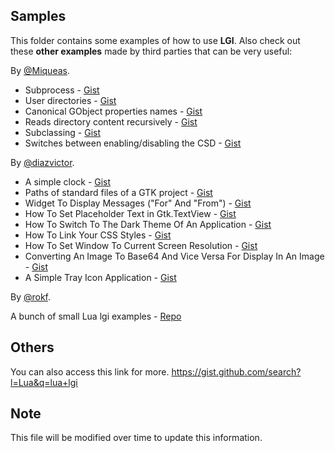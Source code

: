 ## Samples

This folder contains some examples of how to use **LGI**.
Also check out these **other examples** made by third parties that can be very useful:

By [@Miqueas](https://github.com/Miqueas/).
* Subprocess - [Gist](https://gist.github.com/Miqueas/212e1a75122c166c2e3a13b4a0d1f03c)
* User directories - [Gist](https://gist.github.com/Miqueas/e300178d36fb2e80050cc060387826e5)
* Canonical GObject properties names - [Gist](https://gist.github.com/Miqueas/3eccc37d84c327eb1a25842c49ba48e7)
* Reads directory content recursively - [Gist](https://gist.github.com/Miqueas/6b75b25731f9a785678951cfcef8c002)
* Subclassing - [Gist](https://gist.github.com/Miqueas/9f1eec873f87cb02238bd6de2d435705)
* Switches between enabling/disabling the CSD - [Gist](https://gist.github.com/Miqueas/486921cfb6e7bdf82a7da3b3d3bf05fe)

By [@diazvictor](https://github.com/diazvictor/).

* A simple clock - [Gist](https://gist.github.com/diazvictor/76fb75fb884cd9a57e54b61970cebc2d)
* Paths of standard files of a GTK project - [Gist](https://gist.github.com/diazvictor/39bc2f250b9e6653ad116c553155f8eb)
* Widget To Display Messages ("For" And "From") - [Gist](https://gist.github.com/diazvictor/6c04a9c7c3efb126406874e9cd63fc45)
* How To Set Placeholder Text in Gtk.TextView - [Gist](https://gist.github.com/diazvictor/f0e5e332c69c2549853a7577f2241f69)
* How To Switch To The Dark Theme Of An Application - [Gist](https://gist.github.com/diazvictor/905e7dd76a54c63f319c8355e2c2cf52)
* How To Link Your CSS Styles - [Gist](https://gist.github.com/diazvictor/aa5d1fcca4db583bf8bc3d06ef1c44e2)
* How To Set Window To Current Screen Resolution - [Gist](https://gist.github.com/diazvictor/885b9556688965bea1095a4a91c3080b)
* Converting An Image To Base64 And Vice Versa For Display In An Image - [Gist](https://gist.github.com/diazvictor/eb81371520d8c47ab79646a976c0751b)
* A Simple Tray Icon Application - [Gist](https://gist.github.com/diazvictor/c48b35d18d983115dcf95bdecc1260c0)

By [@rokf](https://github.com/rokf/).

A bunch of small Lua lgi examples - [Repo](https://github.com/rokf/lgi-dump.git)

## Others

You can also access this link for more. https://gist.github.com/search?l=Lua&q=lua+lgi

## Note

This file will be modified over time to update this information.
